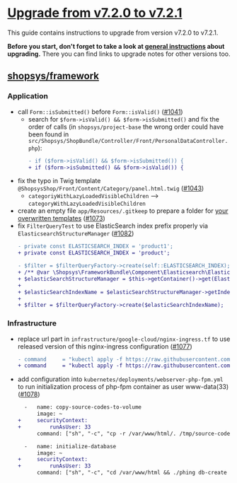 # [Upgrade from v7.2.0 to v7.2.1](https://github.com/shopsys/shopsys/compare/v7.2.0...v7.2.1)

This guide contains instructions to upgrade from version v7.2.0 to v7.2.1.

**Before you start, don't forget to take a look at [general instructions](https://github.com/shopsys/shopsys/blob/7.3/UPGRADE.md) about upgrading.**
There you can find links to upgrade notes for other versions too.

## [shopsys/framework]

### Application
- call `Form::isSubmitted()` before `Form::isValid()` ([#1041](https://github.com/shopsys/shopsys/pull/1041))
    - search for `$form->isValid() && $form->isSubmitted()` and fix the order of calls (in `shopsys/project-base` the wrong order could have been found in `src/Shopsys/ShopBundle/Controller/Front/PersonalDataController.php`):
        ```diff
        - if ($form->isValid() && $form->isSubmitted()) {
        + if ($form->isSubmitted() && $form->isValid()) {
        ```
- fix the typo in Twig template `@ShopsysShop/Front/Content/Category/panel.html.twig` ([#1043](https://github.com/shopsys/shopsys/pull/1043))
    - `categoriyWithLazyLoadedVisibleChildren` ⟶ `categoryWithLazyLoadedVisibleChildren`
- create an empty file `app/Resources/.gitkeep` to prepare a folder for [your overwritten templates](https://docs.shopsys.com/en/9.0/cookbook/modifying-a-template-in-administration/) ([#1073](https://github.com/shopsys/shopsys/pull/1073))
- fix `FilterQueryTest` to use ElasticSearch index prefix properly via `ElasticsearchStructureManager` ([#1082](https://github.com/shopsys/shopsys/pull/1082))
    ```diff
    - private const ELASTICSEARCH_INDEX = 'product1';
    + private const ELASTICSEARCH_INDEX = 'product';
    ```
    ```diff
    - $filter = $filterQueryFactory->create(self::ELASTICSEARCH_INDEX);
    + /** @var \Shopsys\FrameworkBundle\Component\Elasticsearch\ElasticsearchStructureManager $elasticSearchStructureManager */
    + $elasticSearchStructureManager = $this->getContainer()->get(ElasticsearchStructureManager::class);
    +
    + $elasticSearchIndexName = $elasticSearchStructureManager->getIndexName(1, self::ELASTICSEARCH_INDEX);
    +
    + $filter = $filterQueryFactory->create($elasticSearchIndexName);
    ```

### Infrastructure
- replace url part in `infrastructure/google-cloud/nginx-ingress.tf` to use released version of this nginx-ingress configuration ([#1077](https://github.com/shopsys/shopsys/pull/1077))
    ```diff
    - command     = "kubectl apply -f https://raw.githubusercontent.com/kubernetes/ingress-nginx/master/deploy/mandatory.yaml"
    + command     = "kubectl apply -f https://raw.githubusercontent.com/kubernetes/ingress-nginx/nginx-0.24.1/deploy/mandatory.yaml"
- add configuration into `kubernetes/deployments/webserver-php-fpm.yml` to run initialization process of php-fpm container as user www-data(33) ([#1078](https://github.com/shopsys/shopsys/pull/1078))
    ```diff
      -   name: copy-source-codes-to-volume
          image: ~
    +     securityContext:
    +         runAsUser: 33
          command: ["sh", "-c", "cp -r /var/www/html/. /tmp/source-codes"]
    ```
    ```diff
      -   name: initialize-database
          image: ~
    +     securityContext:
    +         runAsUser: 33
          command: ["sh", "-c", "cd /var/www/html && ./phing db-create dirs-create db-demo product-search-recreate-structure product-search-export-products grunt error-pages-generate warmup"]
    ```

[shopsys/framework]: https://github.com/shopsys/framework
